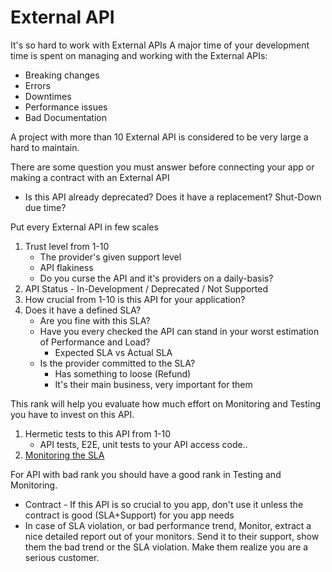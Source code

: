 # External API

It's so hard to work with External APIs
A major time of your development time is spent on managing and working with the External APIs:

- Breaking changes
- Errors
- Downtimes
- Performance issues
- Bad Documentation

A project with more than 10 External API is considered to be very large a hard to maintain.

There are some question you must answer before connecting your app or making a contract with an External API

- Is this API already deprecated? Does it have a replacement? Shut-Down due time?

Put every External API in few scales

1. Trust level from 1-10
   - The provider's given support level
   - API flakiness
   - Do you curse the API and it's providers on a daily-basis?
2. API Status - In-Development / Deprecated / Not Supported
3. How crucial from 1-10 is this API for your application?
4. Does it have a defined SLA?
   - Are you fine with this SLA?
   - Have you every checked the API can stand in your worst estimation of Performance and Load?
     - Expected SLA vs Actual SLA
   - Is the provider committed to the SLA?
     - Has something to loose (Refund)
     - It's their main business, very important for them

This rank will help you evaluate how much effort on Monitoring and Testing you have to invest on this API.

1. Hermetic tests to this API from 1-10
   - API tests, E2E, unit tests to your API access code..
2. [Monitoring the SLA](SLA.md)

For API with bad rank you should have a good rank in Testing and Monitoring.

- Contract - If this API is so crucial to you app, don't use it unless the contract is good (SLA+Support) for you app needs
- In case of SLA violation, or bad performance trend, Monitor, extract a nice detailed report out of your monitors. Send it to their support, show them the bad trend or the SLA violation. Make them realize you are a serious customer.
